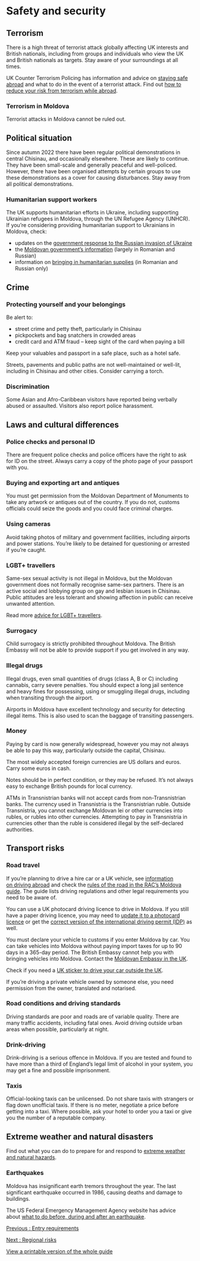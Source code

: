 # Safety and security

## Terrorism

There is a high threat of terrorist attack globally affecting UK interests and British nationals, including from groups and individuals who view the UK and British nationals as targets. Stay aware of your surroundings at all times.

UK Counter Terrorism Policing has information and advice on [staying safe abroad](https://www.counterterrorism.police.uk/safetyadvice/) and what to do in the event of a terrorist attack. Find out [how to reduce your risk from terrorism while abroad](https://www.gov.uk/guidance/reduce-your-risk-from-terrorism-while-abroad).

### Terrorism in Moldova

Terrorist attacks in Moldova cannot be ruled out.

## Political situation

Since autumn 2022 there have been regular political demonstrations in central Chisinau, and occasionally elsewhere. These are likely to continue. They have been small-scale and generally peaceful and well-policed. However, there have been organised attempts by certain groups to use these demonstrations as a cover for causing disturbances. Stay away from all political demonstrations.

### Humanitarian support workers

The UK supports humanitarian efforts in Ukraine, including supporting Ukrainian refugees in Moldova, through the UN Refugee Agency (UNHCR). If you’re considering providing humanitarian support to Ukrainians in Moldova, check:

* updates on the [government response to the Russian invasion of Ukraine](https://ukstandswithukraine.campaign.gov.uk/)
* the [Moldovan government’s information](https://dopomoga.gov.md/) (largely in Romanian and Russian)
* information on [bringing in humanitarian supplies](https://dopomoga.gov.md/humanitarian-aid-import) (in Romanian and Russian only)

## Crime

### Protecting yourself and your belongings

Be alert to:

* street crime and petty theft, particularly in Chisinau
* pickpockets and bag snatchers in crowded areas
* credit card and ATM fraud – keep sight of the card when paying a bill

Keep your valuables and passport in a safe place, such as a hotel safe.

Streets, pavements and public paths are not well-maintained or well-lit, including in Chisinau and other cities. Consider carrying a torch.

### Discrimination

Some Asian and Afro-Caribbean visitors have reported being verbally abused or assaulted. Visitors also report police harassment.

## Laws and cultural differences

### Police checks and personal ID

There are frequent police checks and police officers have the right to ask for ID on the street. Always carry a copy of the photo page of your passport with you.

### Buying and exporting art and antiques

You must get permission from the Moldovan Department of Monuments to take any artwork or antiques out of the country. If you do not, customs officials could seize the goods and you could face criminal charges.

### Using cameras

Avoid taking photos of military and government facilities, including airports and power stations. You’re likely to be detained for questioning or arrested if you’re caught.

### LGBT+ travellers

Same-sex sexual activity is not illegal in Moldova, but the Moldovan government does not formally recognise same-sex partners. There is an active social and lobbying group on gay and lesbian issues in Chisinau. Public attitudes are less tolerant and showing affection in public can receive unwanted attention.

Read more [advice for LGBT+ travellers](https://www.gov.uk/lesbian-gay-bisexual-and-transgender-foreign-travel-advice).

### Surrogacy

Child surrogacy is strictly prohibited throughout Moldova. The British Embassy will not be able to provide support if you get involved in any way.

### Illegal drugs

Illegal drugs, even small quantities of drugs (class A, B or C) including cannabis, carry severe penalties. You should expect a long jail sentence and heavy fines for possessing, using or smuggling illegal drugs, including when transiting through the airport.

Airports in Moldova have excellent technology and security for detecting illegal items. This is also used to scan the baggage of transiting passengers.

### Money

Paying by card is now generally widespread, however you may not always be able to pay this way, particularly outside the capital, Chisinau.

The most widely accepted foreign currencies are US dollars and euros. Carry some euros in cash.

Notes should be in perfect condition, or they may be refused. It’s not always easy to exchange British pounds for local currency.

ATMs in Transnistrian banks will not accept cards from non-Transnistrian banks. The currency used in Transnistria is the Transnistrian ruble. Outside Transnistria, you cannot exchange Moldovan lei or other currencies into rubles, or rubles into other currencies. Attempting to pay in Transnistria in currencies other than the ruble is considered illegal by the self-declared authorities.

## Transport risks

### Road travel

If you’re planning to drive a hire car or a UK vehicle, see [information on driving abroad](https://www.gov.uk/driving-abroad) and check the [rules of the road in the RAC’s Moldova guide](https://www.rac.co.uk/drive/travel/country/moldova/). The guide lists driving regulations and other legal requirements you need to be aware of.

You can use a UK photocard driving licence to drive in Moldova. If you still have a paper driving licence, you may need to [update it to a photocard licence](https://www.gov.uk/exchange-paper-driving-licence) or get the [correct version of the international driving permit (IDP)](https://www.gov.uk/driving-abroad/international-driving-permit) as well.

You must declare your vehicle to customs if you enter Moldova by car. You can take vehicles into Moldova without paying import taxes for up to 90 days in a 365-day period. The British Embassy cannot help you with bringing vehicles into Moldova. Contact the [Moldovan Embassy in the UK](https://regatulunit.mfa.gov.md/en).

Check if you need a [UK sticker to drive your car outside the UK](https://www.gov.uk/displaying-number-plates/flags-identifiers-and-stickers).

If you’re driving a private vehicle owned by someone else, you need permission from the owner, translated and notarised.

### Road conditions and driving standards

Driving standards are poor and roads are of variable quality. There are many traffic accidents, including fatal ones. Avoid driving outside urban areas when possible, particularly at night.

### Drink-driving

Drink-driving is a serious offence in Moldova. If you are tested and found to have more than a third of England’s legal limit of alcohol in your system, you may get a fine and possible imprisonment.

### Taxis

Official-looking taxis can be unlicensed. Do not share taxis with strangers or flag down unofficial taxis. If there is no meter, negotiate a price before getting into a taxi. Where possible, ask your hotel to order you a taxi or give you the number of a reputable company.

## Extreme weather and natural disasters

Find out what you can do to prepare for and respond to [extreme weather and natural hazards](https://www.gov.uk/guidance/tropical-cyclones).

### Earthquakes

Moldova has insignificant earth tremors throughout the year. The last significant earthquake occurred in 1986, causing deaths and damage to buildings.

The US Federal Emergency Management Agency website has advice about [what to do before, during and after an earthquake](https://www.ready.gov/earthquakes).

[Previous
:
Entry requirements](/foreign-travel-advice/moldova/entry-requirements)

[Next
:
Regional risks](/foreign-travel-advice/moldova/regional-risks)

[View a printable version of the whole guide](/foreign-travel-advice/moldova/print)